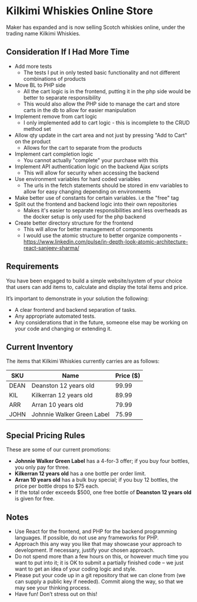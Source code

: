 # Kilkimi Whiskies Online Store

Maker has expanded and is now selling Scotch whiskies online, under the trading name Kilkimi Whiskies.

## Consideration If I Had More Time
- Add more tests
  - The tests I put in only tested basic functionality and not different combinations of products
- Move BL to PHP side
  - All the cart logic is in the frontend, putting it in the php side would be better to separate responsibility
  - This would also allow the PHP side to manage the cart and store carts in the db to allow for easier manipulation
- Implement remove from cart logic
  - I only implemented add to cart logic - this is incomplete to the CRUD method set
- Allow qty update in the cart area and not just by pressing "Add to Cart" on the product
  - Allows for the cart to separate from the products
- Implement cart completion logic
  - You cannot actually "complete" your purchase with this
- Implement API authentication logic on the backend Ajax scripts
  - This will allow for security when accessing the backend
- Use environment variables for hard coded variables
  - The urls in the fetch statements should be stored in env variables to allow for easy changing depending on environments
- Make better use of constants for certain variables. i.e the "free" tag
- Split out the frontend and backend logic into their own repositories
  - Makes it's easier to separate responsibilities and less overheads as the docker setup is only used for the php backend
- Create better directory structure for the frontend
  - This will allow for better management of components
  - I would use the atomic structure to better organize components - https://www.linkedin.com/pulse/in-depth-look-atomic-architecture-react-sanjeev-sharma/

## Requirements

You have been engaged to build a simple website/system of your choice that users can add items to, calculate and display the total items and price.

It’s important to demonstrate in your solution the following:

- A clear frontend and backend separation of tasks.
- Any appropriate automated tests.
- Any considerations that in the future, someone else may be working on your code and changing or extending it.

## Current Inventory

The items that Kilkimi Whiskies currently carries are as follows:

| SKU  | Name                        | Price ($) |
|------|-----------------------------|-----------|
| DEAN | Deanston 12 years old       | 99.99     |
| KIL  | Kilkerran 12 years old      | 89.99     |
| ARR  | Arran 10 years old          | 79.99     |
| JOHN | Johnnie Walker Green Label  | 75.99     |

## Special Pricing Rules

These are some of our current promotions:

- **Johnnie Walker Green Label** has a 4-for-3 offer; if you buy four bottles, you only pay for three.
- **Kilkerran 12 years old** has a one bottle per order limit.
- **Arran 10 years old** has a bulk buy special; if you buy 12 bottles, the price per bottle drops to $75 each.
- If the total order exceeds $500, one free bottle of **Deanston 12 years old** is given for free.

## Notes

- Use React for the frontend, and PHP for the backend programming languages. If possible, do not use any frameworks for PHP.
- Approach this any way you like that may showcase your approach to development. If necessary, justify your chosen approach.
- Do not spend more than a few hours on this, or however much time you want to put into it; it is OK to submit a partially finished code – we just want to get an idea of your coding logic and style.
- Please put your code up in a git repository that we can clone from (we can supply a public key if needed). Commit along the way, so that we may see your thinking process.
- Have fun! Don’t stress out on this!
